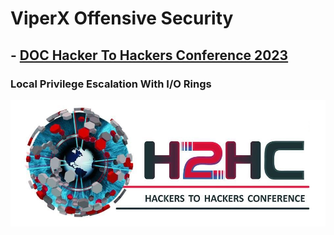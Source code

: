 # ViperX Offensive Security
## - [DOC Hacker To Hackers Conference 2023](H2HC.pdf)
### Local Privilege Escalation With I/O Rings
![alt text](logo.jpg)
